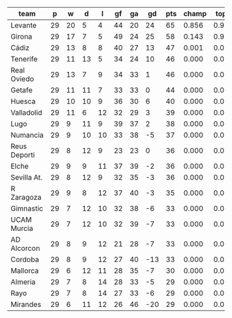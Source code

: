 |     team     | p  | w  | d  | l  | gf | ga | gd  | pts | champ | top2  | top3  | top4  |  5-7  | bot4  | bot3  | bot2  |
|--------------|----|----|----|----|----|----|-----|-----|-------|-------|-------|-------|-------|-------|-------|-------|
| Levante      | 29 | 20 |  5 |  4 | 44 | 20 |  24 |  65 | 0.856 | 0.999 | 1.000 | 1.000 | 0.000 | 0.000 | 0.000 | 0.000|
| Girona       | 29 | 17 |  7 |  5 | 49 | 24 |  25 |  58 | 0.143 | 0.965 | 0.995 | 0.999 | 0.001 | 0.000 | 0.000 | 0.000|
| Cádiz        | 29 | 13 |  8 |  8 | 40 | 27 |  13 |  47 | 0.001 | 0.020 | 0.413 | 0.645 | 0.293 | 0.000 | 0.000 | 0.000|
| Tenerife     | 29 | 11 | 13 |  5 | 34 | 24 |  10 |  46 | 0.000 | 0.010 | 0.273 | 0.506 | 0.383 | 0.000 | 0.000 | 0.000|
| Real Oviedo  | 29 | 13 |  7 |  9 | 34 | 33 |   1 |  46 | 0.000 | 0.004 | 0.145 | 0.342 | 0.455 | 0.000 | 0.000 | 0.000|
| Getafe       | 29 | 11 | 11 |  7 | 33 | 33 |   0 |  44 | 0.000 | 0.001 | 0.080 | 0.211 | 0.457 | 0.000 | 0.000 | 0.000|
| Huesca       | 29 | 10 | 10 |  9 | 36 | 30 |   6 |  40 | 0.000 | 0.001 | 0.051 | 0.140 | 0.396 | 0.003 | 0.001 | 0.000|
| Valladolid   | 29 | 11 |  6 | 12 | 32 | 29 |   3 |  39 | 0.000 | 0.000 | 0.026 | 0.088 | 0.367 | 0.004 | 0.002 | 0.001|
| Lugo         | 29 |  9 | 11 |  9 | 39 | 37 |   2 |  38 | 0.000 | 0.000 | 0.007 | 0.026 | 0.167 | 0.022 | 0.011 | 0.004|
| Numancia     | 29 |  9 | 10 | 10 | 33 | 38 |  -5 |  37 | 0.000 | 0.000 | 0.002 | 0.007 | 0.071 | 0.083 | 0.045 | 0.020|
| Reus Deporti | 29 |  8 | 12 |  9 | 23 | 23 |   0 |  36 | 0.000 | 0.000 | 0.002 | 0.007 | 0.076 | 0.072 | 0.037 | 0.015|
| Elche        | 29 |  9 |  9 | 11 | 37 | 39 |  -2 |  36 | 0.000 | 0.000 | 0.003 | 0.011 | 0.115 | 0.052 | 0.028 | 0.013|
| Sevilla At.  | 29 |  8 | 12 |  9 | 32 | 35 |  -3 |  36 | 0.000 | 0.000 | 0.003 | 0.011 | 0.098 | 0.061 | 0.035 | 0.015|
| R Zaragoza   | 29 |  9 |  8 | 12 | 37 | 40 |  -3 |  35 | 0.000 | 0.000 | 0.001 | 0.005 | 0.052 | 0.114 | 0.068 | 0.034|
| Gimnastic    | 29 |  7 | 12 | 10 | 32 | 38 |  -6 |  33 | 0.000 | 0.000 | 0.000 | 0.000 | 0.012 | 0.288 | 0.198 | 0.111|
| UCAM Murcia  | 29 |  7 | 12 | 10 | 32 | 39 |  -7 |  33 | 0.000 | 0.000 | 0.000 | 0.001 | 0.014 | 0.315 | 0.214 | 0.117|
| AD Alcorcon  | 29 |  8 |  9 | 12 | 21 | 28 |  -7 |  33 | 0.000 | 0.000 | 0.000 | 0.001 | 0.017 | 0.256 | 0.167 | 0.089|
| Cordoba      | 29 |  8 |  9 | 12 | 27 | 40 | -13 |  33 | 0.000 | 0.000 | 0.000 | 0.001 | 0.016 | 0.268 | 0.175 | 0.095|
| Mallorca     | 29 |  6 | 12 | 11 | 28 | 35 |  -7 |  30 | 0.000 | 0.000 | 0.000 | 0.000 | 0.005 | 0.497 | 0.380 | 0.249|
| Almeria      | 29 |  7 |  8 | 14 | 28 | 33 |  -5 |  29 | 0.000 | 0.000 | 0.000 | 0.000 | 0.002 | 0.554 | 0.434 | 0.304|
| Rayo         | 29 |  7 |  8 | 14 | 27 | 33 |  -6 |  29 | 0.000 | 0.000 | 0.000 | 0.000 | 0.002 | 0.605 | 0.487 | 0.337|
| Mirandes     | 29 |  6 | 11 | 12 | 26 | 46 | -20 |  29 | 0.000 | 0.000 | 0.000 | 0.000 | 0.000 | 0.803 | 0.719 | 0.595|
